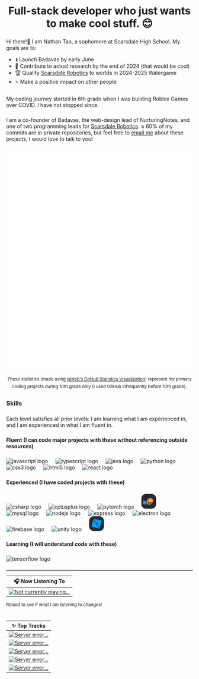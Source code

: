 <h1 align="center">Full-stack developer who just wants to make cool stuff. 😊</h1>

###

<p align="left">Hi there!👋 I am Nathan Tao, a sophomore at Scarsdale High School. My goals are to:</p>
<ul>
  <li>⏫ Launch Badavas by early June</li>
  <li>🔬 Contribute to actual research by the end of 2024 (that would be cool)</li>
  <li>🏆 Qualify <a href="https://github.com/Scarsdale-Robotics">Scarsdale Robotics</a> to worlds in 2024-2025 Watergame</li>
  <li>⭐ Make a positive impact on other people</li>
</ul>

###

<p align="left">My coding journey started in 6th grade when I was building Roblox Games over COVID. I have not stopped since.</p>

###

<p align="left">I am a co-founder of Badavas, the web-design lead of NurturingNotes, and one of two programming leads for <a href="https://github.com/Scarsdale-Robotics">Scarsdale Robotics</a>. ≥ 60% of my commits are in private repositories, but feel free to <a href="mailto:natnu212@gmail.com">email me</a> about these projects; I would love to talk to you!</p>

###

<div align="center">
  <img src="https://raw.githubusercontent.com/natnuo/github-stats-copy/master/generated/overview.svg#gh-dark-mode-only" />
  <img src="https://raw.githubusercontent.com/natnuo/github-stats-copy/master/generated/languages.svg#gh-dark-mode-only" />
</div>
<p align="center"><sup>These statistics (made using <a href="https://github.com/jstrieb/github-stats">jstrieb's GitHub Statistics Visualization</a>) represent my primary coding projects during 10th grade only (I used GitHub infrequently before 10th grade).</sup></p>

###

<h3 align="left">Skills</h3>

###

<p align="left">Each level satisfies all prior levels: I am learning what I am experienced in, and I am experienced in what I am fluent in.</p>

###

<h4 align="left">Fluent (I can code major projects with these without referencing outside resources)</h4>

###

<div align="left">
  <img src="https://skillicons.dev/icons?i=js" height="40" alt="javascript logo"  />
  <img width="12" />
  <img src="https://skillicons.dev/icons?i=ts" height="40" alt="typescript logo"  />
  <img width="12" />
  <img src="https://skillicons.dev/icons?i=java" height="40" alt="java logo"  />
  <img width="12" />
  <img src="https://skillicons.dev/icons?i=py" height="40" alt="python logo"  />
  <img width="12" />
  <img src="https://skillicons.dev/icons?i=css" height="40" alt="css3 logo"  />
  <img width="12" />
  <img src="https://skillicons.dev/icons?i=html" height="40" alt="html5 logo"  />
  <img width="12" />
  <img src="https://skillicons.dev/icons?i=react" height="40" alt="react logo"  />
</div>

###

<h4 align="left">Experienced (I have coded projects with these)</h4>

###

<div align="left">
  <img src="https://skillicons.dev/icons?i=cs" height="40" alt="csharp logo"  />
  <img width="12" />
  <img src="https://skillicons.dev/icons?i=cpp" height="40" alt="cplusplus logo"  />
  <img width="12" />
  <img src="https://skillicons.dev/icons?i=pytorch" height="40" alt="pytorch logo"  />
  <img width="12" />
  <img src="https://raw.githubusercontent.com/natnuo/natnuo/main/scikit-learn-logo.png" height="40" alt="scikit-learn logo"  />
  <img width="12" />
  <img src="https://skillicons.dev/icons?i=mysql" height="40" alt="mysql logo"  />
  <img width="12" />
  <img src="https://skillicons.dev/icons?i=nodejs" height="40" alt="nodejs logo"  />
  <img width="12" />
  <img src="https://skillicons.dev/icons?i=express" height="40" alt="express logo"  />
  <img width="12" />
  <img src="https://skillicons.dev/icons?i=electron" height="40" alt="electron logo"  />
  <img width="12" />
  <img src="https://skillicons.dev/icons?i=firebase" height="40" alt="firebase logo"  />
  <img width="12" />
  <img src="https://skillicons.dev/icons?i=unity" height="40" alt="unity logo"  />
  <img width="12" />
  <img src="https://raw.githubusercontent.com/natnuo/natnuo/main/roblox-studio-logo.png" height="40" alt="roblox studio logo"  />
</div>

###

<h4 align="left">Learning (I will understand code with these)</h4>

###

<div align="left">
  <img src="https://skillicons.dev/icons?i=tensorflow" height="40" alt="tensorflow logo"  />
</div>

###

<hr />
<table>
  <head><tr><th>🎧 Now Listening To</tr></th></thead>
  <tbody>
    <tr><td><a href="https://github.com/natnuo/spotify-data"><img src="https://natnuo-spotify-data-bcf8ecc1a8d6.herokuapp.com/currently-playing" alt="Not currently playing..." height="75px"  /></a></td></tr>
  </tbody>
</table>
<sup>Reload to see if what I am listening to changes!</sup>
<br />
<br />

<table>
  <head><tr><th>✨ Top Tracks</tr></th></thead>
  <tbody>
    <tr><td><a href="https://github.com/natnuo/spotify-data"><img src="https://natnuo-spotify-data-bcf8ecc1a8d6.herokuapp.com/playlist/3pAwxjIyYGDpBn1hoJ64GX/1" alt="Server error..." height="75px"  /></a></td></tr>
    <tr><td><a href="https://github.com/natnuo/spotify-data"><img src="https://natnuo-spotify-data-bcf8ecc1a8d6.herokuapp.com/playlist/3pAwxjIyYGDpBn1hoJ64GX/2" alt="Server error..." height="75px"  /></a></td></tr>
    <tr><td><a href="https://github.com/natnuo/spotify-data"><img src="https://natnuo-spotify-data-bcf8ecc1a8d6.herokuapp.com/playlist/3pAwxjIyYGDpBn1hoJ64GX/3" alt="Server error..." height="75px"  /></a></td></tr>
    <tr><td><a href="https://github.com/natnuo/spotify-data"><img src="https://natnuo-spotify-data-bcf8ecc1a8d6.herokuapp.com/playlist/3pAwxjIyYGDpBn1hoJ64GX/4" alt="Server error..." height="75px"  /></a></td></tr>
    <tr><td><a href="https://github.com/natnuo/spotify-data"><img src="https://natnuo-spotify-data-bcf8ecc1a8d6.herokuapp.com/playlist/3pAwxjIyYGDpBn1hoJ64GX/5" alt="Server error..." height="75px"  /></a></td></tr>
  </tbody>
</table>
